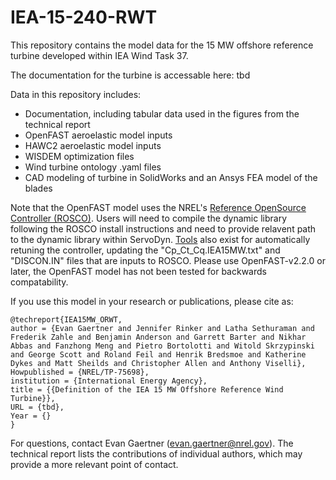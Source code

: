 # IEA-15-240-RWT
This repository contains the model data for the 15 MW offshore reference turbine developed within IEA Wind Task 37.

The documentation for the turbine is accessable here: tbd

Data in this repository includes:
* Documentation, including tabular data used in the figures from the technical report
* OpenFAST aeroelastic model inputs
* HAWC2 aeroelastic model inputs
* WISDEM optimization files
* Wind turbine ontology .yaml files
* CAD modeling of turbine in SolidWorks and an Ansys FEA model of the blades

Note that the OpenFAST model uses the NREL's [Reference OpenSource Controller (ROSCO)](https://github.com/nrel/rosco).  Users will need to compile the dynamic library following the ROSCO install instructions and need to provide relavent path to the dynamic library within ServoDyn.  [Tools](https://github.com/NREL/ROSCO_toolbox) also exist for automatically retuning the controller, updating the "Cp_Ct_Cq.IEA15MW.txt" and "DISCON.IN" files that are inputs to ROSCO.  Please use OpenFAST-v2.2.0 or later, the OpenFAST model has not been tested for backwards compatability.

If you use this model in your research or publications, please cite as:

    @techreport{IEA15MW_ORWT,
    author = {Evan Gaertner and Jennifer Rinker and Latha Sethuraman and Frederik Zahle and Benjamin Anderson and Garrett Barter and Nikhar Abbas and Fanzhong Meng and Pietro Bortolotti and Witold Skrzypinski and George Scott and Roland Feil and Henrik Bredsmoe and Katherine Dykes and Matt Sheilds and Christopher Allen and Anthony Viselli},
    Howpublished = {NREL/TP-75698},
    institution = {International Energy Agency},
    title = {{Definition of the IEA 15 MW Offshore Reference Wind Turbine}},
    URL = {tbd},
    Year = {}
    }

For questions, contact Evan Gaertner (evan.gaertner@nrel.gov).  The technical report lists the contributions of individual authors, which may provide a more relevant point of contact.